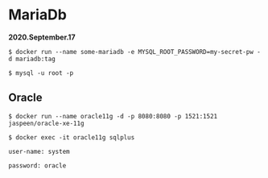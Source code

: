 # MariaDb

**2020.September.17**

```mariadb
$ docker run --name some-mariadb -e MYSQL_ROOT_PASSWORD=my-secret-pw -d mariadb:tag

$ mysql -u root -p
```







## Oracle

```mariadb
$ docker run --name oracle11g -d -p 8080:8080 -p 1521:1521 jaspeen/oracle-xe-11g

$ docker exec -it oracle11g sqlplus

user-name: system

password: oracle
```

